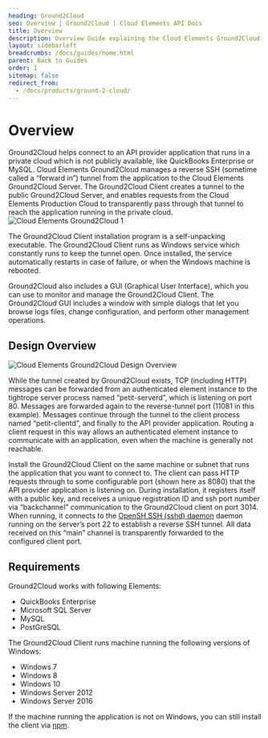 ```yaml
---
heading: Ground2Cloud
seo: Overview | Ground2Cloud | Cloud Elements API Docs
title: Overview
description: Overview Guide explaining the Cloud Elements Ground2Cloud On-Prem Connector.
layout: sidebarleft
breadcrumbs: /docs/guides/home.html
parent: Back to Guides
order: 1
sitemap: false
redirect_from:
  - /docs/products/ground-2-cloud/
---
```


# Overview

Ground2Cloud helps connect to an API provider application that runs in a private cloud which is not publicly available, like QuickBooks Enterprise or MySQL. Cloud Elements Ground2Cloud manages a reverse SSH (sometime called a “forward in”) tunnel from the application to the Cloud Elements Ground2Cloud Server. The Ground2Cloud Client creates a tunnel to the public Ground2Cloud Server, and enables requests from the Cloud Elements Production Cloud to transparently pass through that tunnel to reach the application running in the private cloud.
![Cloud Elements Ground2Cloud 1](/assets/img/ground2cloud/how-it-works.png)

The Ground2Cloud Client installation program is a self-unpacking executable. The Ground2Cloud Client runs as Windows service which constantly runs to keep the tunnel open. Once installed, the service automatically restarts in case of failure, or when the Windows machine is rebooted.

Ground2Cloud also includes a GUI (Graphical User Interface), which you can use to monitor and manage the Ground2Cloud Client. The Ground2Cloud GUI includes a window with simple dialogs that let you browse logs files, change configuration, and perform other management operations.

## Design Overview

![Cloud Elements Ground2Cloud Design Overview](/assets/img/ground2cloud/design-overview.png)

While the tunnel created by Ground2Cloud exists, TCP (including HTTP) messages can be forwarded from an authenticated element instance to the tightrope server process named “petit-serverd”, which is listening on port 80. Messages are forwarded again to the reverse-tunnel port (11081 in this example).  Messages continue through the tunnel to the client process named “petit-clientd”, and finally to the API provider application. Routing a client request in this way allows an authenticated element instance to communicate with an application, even when the machine is generally not reachable.

Install the Ground2Cloud Client on the same machine or subnet that runs the application that you want to connect to. The client can pass HTTP requests through to some configurable port (shown here as 8080) that the API provider application is listening on. During installation, it registers itself with a public key, and receives a unique registration ID and ssh port number via “backchannel” communication to the Ground2Cloud client on port 3014. When running, it connects to the [OpenSH SSH (sshd) daemon](https://man.openbsd.org/sshd) daemon running on the server’s port 22 to establish a reverse SSH tunnel. All data received on this “main” channel is transparently forwarded to the configured client port.

## Requirements

Ground2Cloud works with following Elements:

* QuickBooks Enterprise
* Microsoft SQL Server
* MySQL
* PostGreSQL

The Ground2Cloud Client runs machine running the following versions of Windows:

* Windows 7
* Windows 8
* Windows 10
* Windows Server 2012
* Windows Server 2016

If the machine running the application is not on Windows, you can still install the client via [npm](https://www.npmjs.com/get-npm). 
